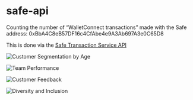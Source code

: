 # safe-api

Counting the number of “WalletConnect transactions” made with the Safe address: 0xBbA4C8eB57DF16c4CfAbe4e9A3Ab697A3e0C65D8

This is done via the [Safe Transaction Service API](https://safe-transaction-mainnet.safe.global/)

![Customer Segmentation by Age](https://www.researchgate.net/profile/Atanda-Ayanlola/publication/341763764/figure/fig2/AS:896909044629506@1590851188788/Pie-Chart-Showing-the-Distribution-of-Respondents-by-Age-Group-Figure-3-shows-that.ppm)

![Team Performance](https://trumpexcel.com/wp-content/uploads/2015/06/KPI-Dashboard-in-Excel-Scatter-Chart.gif)

![Customer Feedback](https://monkeylearn.com/static/5899e3902d303d7239fca4b930e0b77f/8f5e0/ml-studio.webp)

![Diversity and Inclusion](https://weadvance.ch/wp-content/uploads/2020/09/Diversity-Inclusion-Dashboard-demonstration_Page_1-lowres.png)
